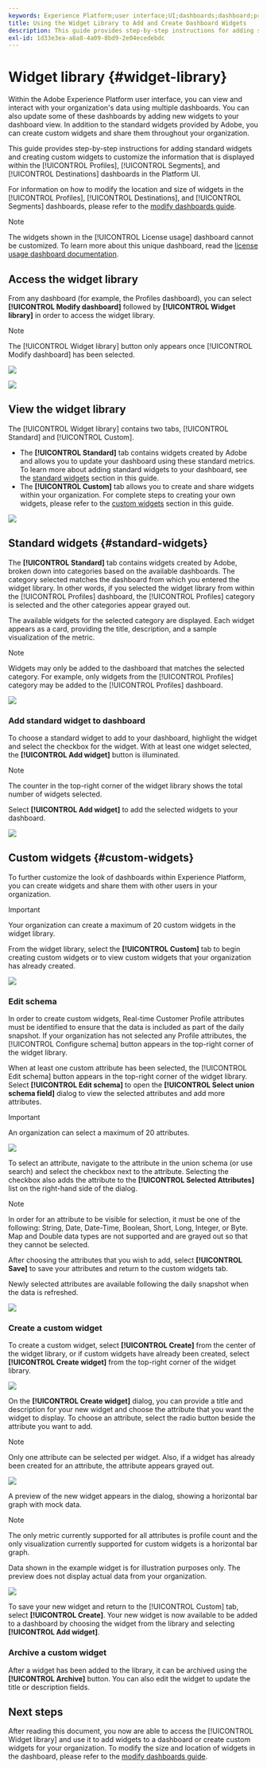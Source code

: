 ```yaml
---
keywords: Experience Platform;user interface;UI;dashboards;dashboard;profiles;segments;destinations;license usage
title: Using the Widget Library to Add and Create Dashboard Widgets
description: This guide provides step-by-step instructions for adding standard widgets and creating custom widgets for visualizing dashboard data in Adobe Experience Platform. 
exl-id: 1d33e3ea-a8a8-4a09-8bd9-2e04ecedebdc
---
```

# Widget library {#widget-library}

Within the Adobe Experience Platform user interface, you can view and interact with your organization's data using multiple dashboards. You can also update some of these dashboards by adding new widgets to your dashboard view. In addition to the standard widgets provided by Adobe, you can create custom widgets and share them throughout your organization. 

This guide provides step-by-step instructions for adding standard widgets and creating custom widgets to customize the information that is displayed within the [!UICONTROL Profiles], [!UICONTROL Segments], and [!UICONTROL Destinations] dashboards in the Platform UI.

For information on how to modify the location and size of widgets in the [!UICONTROL Profiles], [!UICONTROL Destinations], and [!UICONTROL Segments] dashboards, please refer to the [modify dashboards guide](modify.md).

>[!NOTE]
>
>The widgets shown in the [!UICONTROL License usage] dashboard cannot be customized. To learn more about this unique dashboard, read the [license usage dashboard documentation](guides/license-usage.md).

## Access the widget library

From any dashboard (for example, the Profiles dashboard), you can select **[!UICONTROL Modify dashboard]** followed by **[!UICONTROL Widget library]** in order to access the widget library.

>[!NOTE]
>
>The [!UICONTROL Widget library] button only appears once [!UICONTROL Modify dashboard] has been selected.

![](images/customization/modify-dashboard.png)

![](images/customization/widget-library-button.png)

## View the widget library

The [!UICONTROL Widget library] contains two tabs, [!UICONTROL Standard] and [!UICONTROL Custom].

* The **[!UICONTROL Standard]** tab contains widgets created by Adobe and allows you to update your dashboard using these standard metrics. To learn more about adding standard widgets to your dashboard, see the [standard widgets](#standard-widgets) section in this guide.
* The **[!UICONTROL Custom]** tab allows you to create and share widgets within your organization. For complete steps to creating your own widgets, please refer to the [custom widgets](#custom-widgets) section in this guide.

![](images/customization/widget-library.png)

## Standard widgets {#standard-widgets}

The **[!UICONTROL Standard]** tab contains widgets created by Adobe, broken down into categories based on the available dashboards. The category selected matches the dashboard from which you entered the widget library. In other words, if you selected the widget library from within the [!UICONTROL Profiles] dashboard, the [!UICONTROL Profiles] category is selected and the other categories appear grayed out.

The available widgets for the selected category are displayed. Each widget appears as a card, providing the title, description, and a sample visualization of the metric.

>[!NOTE]
>
>Widgets may only be added to the dashboard that matches the selected category. For example, only widgets from the [!UICONTROL Profiles] category may be added to the [!UICONTROL Profiles] dashboard.

![](images/customization/standard-widgets.png)

### Add standard widget to dashboard

To choose a standard widget to add to your dashboard, highlight the widget and select the checkbox for the widget. With at least one widget selected, the **[!UICONTROL Add widget]** button is illuminated.

>[!NOTE]
>
>The counter in the top-right corner of the widget library shows the total number of widgets selected.

Select **[!UICONTROL Add widget]** to add the selected widgets to your dashboard.

![](images/customization/add-widget.png)

## Custom widgets {#custom-widgets}

To further customize the look of dashboards within Experience Platform, you can create widgets and share them with other users in your organization. 

>[!IMPORTANT]
>
>Your organization can create a maximum of 20 custom widgets in the widget library.

From the widget library, select the **[!UICONTROL Custom]** tab to begin creating custom widgets or to view custom widgets that your organization has already created. 

![](images/customization/custom-widgets.png)

### Edit schema

In order to create custom widgets, Real-time Customer Profile attributes must be identified to ensure that the data is included as part of the daily snapshot. If your organization has not selected any Profile attributes, the [!UICONTROL Configure schema] button appears in the top-right corner of the widget library.

When at least one custom attribute has been selected, the [!UICONTROL Edit schema] button appears in the top-right corner of the widget library. Select **[!UICONTROL Edit schema]** to open the **[!UICONTROL Select union schema field]** dialog to view the selected attributes and add more attributes.

>[!IMPORTANT]
>
>An organization can select a maximum of 20 attributes. 

![](images/customization/edit-schema.png)

To select an attribute, navigate to the attribute in the union schema (or use search) and select the checkbox next to the attribute. Selecting the checkbox also adds the attribute to the **[!UICONTROL Selected Attributes]** list on the right-hand side of the dialog. 

>[!NOTE]
>
>In order for an attribute to be visible for selection, it must be one of the following: String, Date, Date-Time, Boolean, Short, Long, Integer, or Byte. Map and Double data types are not supported and are grayed out so that they cannot be selected.

After choosing the attributes that you wish to add, select **[!UICONTROL Save]** to save your attributes and return to the custom widgets tab.

Newly selected attributes are available following the daily snapshot when the data is refreshed.

![](images/customization/select-attribute.png)

### Create a custom widget

To create a custom widget, select **[!UICONTROL Create]** from the center of the widget library, or if custom widgets have already been created, select **[!UICONTROL Create widget]** from the top-right corner of the widget library. 

![](images/customization/create-widget.png)

On the **[!UICONTROL Create widget]** dialog, you can provide a title and description for your new widget and choose the attribute that you want the widget to display. To choose an attribute, select the radio button beside the attribute you want to add.

>[!NOTE]
>
>Only one attribute can be selected per widget. Also, if a widget has already been created for an attribute, the attribute appears grayed out.

![](images/customization/create-widget-dialog.png)

A preview of the new widget appears in the dialog, showing a horizontal bar graph with mock data. 

>[!NOTE]
>
>The only metric currently supported for all attributes is profile count and the only visualization currently supported for custom widgets is a horizontal bar graph. 
>
>Data shown in the example widget is for illustration purposes only. The preview does not display actual data from your organization.

![](images/customization/create-widget-select-attribute.png)

To save your new widget and return to the [!UICONTROL Custom] tab, select **[!UICONTROL Create]**. Your new widget is now available to be added to a dashboard by choosing the widget from the library and selecting **[!UICONTROL Add widget]**.

### Archive a custom widget

After a widget has been added to the library, it can be archived using the **[!UICONTROL Archive]** button. You can also edit the widget to update the title or description fields.

## Next steps

After reading this document, you now are able to access the [!UICONTROL Widget library] and use it to add widgets to a dashboard or create custom widgets for your organization. To modify the size and location of widgets in the dashboard, please refer to the [modify dashboards guide](modify.md).
